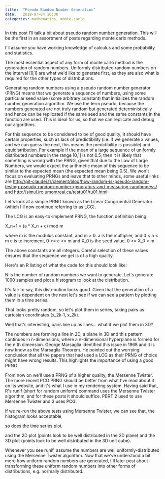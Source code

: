 ```yaml
---
title:  "Pseudo Random Number Generation"
date:   2018-07-04 10:30
categories: mathematics, monte-carlo
---
```

In this post I'll talk a bit about pseudo random number generation. This will be the first in an assortment of posts  regarding monte carlo methods.

I'll assume you have working knowledge of calculus and some probability and statistics.

The most essential aspect of any form of monte carlo method is the generation of random numbers. Uniformly distributed random numbers on the interval [0,1] are what we'd like to generate first, as they are also what is required for the other types of distributions.

Generating random numbers using a pseudo random number generator (PRNG) means that we generate a sequence of numbers, using some particular seed value (some arbitrary constant) that initializes the random number generation algorithm. We use the term pseudo, because the numbers generated are not truly random but generated deterministically and hence can be replicated if the same seed and the same constants in the function are used. This is ideal for us, so that we can replicate and debug our algorithms.

For this sequence to be considered to be of good quality, it should have certain properties, such as lack of predictibility (i.e. if we generate x values, and we can guess the next, this means the predctibility is possible) and equidistribution. For example if the mean of a large sequence of uniformly distributed numbers in the range [0,1] is not 0.5, then it is likely that something is wrong with the PRNG, given that due to the Law of Large Numbers, we would expect the arithmetic mean of this sequence to be similar to the expected mean (the expected mean being 0.5). We won't focus on evaluating PRNGs and leave that to other minds, some useful links are http://pit-claudel.fr/clement/blog/how-random-is-pseudo-random-testing-pseudo-random-number-generators-and-measuring-randomness/ and http://simul.iro.umontreal.ca/testu01/tu01.html.

Let's look at a simple PRNG known as the Linear Congruential Generator (which I'll now continue referring to as LCG).

The LCG is an easy-to-implement PRNG, the function definition being:

X_n+1 = (a * X_n + c) mod m

where m is the modulus constant, and m > 0.
a is the multiplier, and 0 < a < m
c is te increment, 0 <= c <= m
and X_0 is the seed value, 0 <= X_0 < m.

The above constants are all integers. Careful selection of these values ensures that the sequence we get is of a high quality.

Here's an R listing of what the code for this should look like:

N is the number of random numbers we want to generate. Let's generate 1000 samples and plot a histogram to look at the distribution.

It's fair to say, this distribution looks good. Given that the generation of a value is dependent on the next let's see if we can see a pattern by plotting them in a time series.

That looks pretty random, so let's plot them in series, taking pairs as cartesian coordinates (x_2k-1, x_2k).

Well that's interesting, pairs line up as lines... what if we plot them in 3D?

The numbers are forming a line in 2D, a plane in 3D and this pattern continues in n-dimensions, where a n-dimensional hyperplane is formed for the n'th dimension. George Marsaglia identified this issue in 1968 and it is now know as the Marsaglia Theorem. He pointed out the worrying conclusion that all the papers that had used a LCG as their PRNG of choice might have wrong results. This highlights the importance of using a good PRNG.

From now on we'll use a PRNG of a higher quality, the Mersenne Twister. The more recent PCG PRNG should be better from what I've read about it on its website, and it's what I use in my rendering system. Having said that, R's runif (short for random uniform) command uses the Mersenne Twister algorithm, and for these posts it should suffice. PBRT 2 used to use Mersenne Twister and 3 uses PCG. 

If we re-run the above tests using Mersenne Twister, we can see that, the histogram looks acceptable,

so does the time series plot,

and the 2D plot (points look to be well distributed in the 2D plane)
and the 3D plot (points look to be well distributed in the 3D unit cube).

Whenever you see runif, assume the numbers are well uniformly-distributed using the Mersenne Twister algorithm. Now that we've understood a bit more how uniform random numbers are generated, I'll later post about transforming these uniform random numbers into other forms of distributions, e.g. normally distributed.
